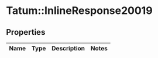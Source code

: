 # Tatum::InlineResponse20019

## Properties
Name | Type | Description | Notes
------------ | ------------- | ------------- | -------------

